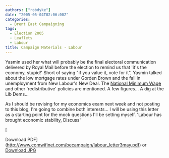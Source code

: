 ```yaml
---
authors: ["robdyke"]
date: "2005-05-04T02:06:00Z"
categories:
  - Brent East Campaigning
tags:
  - Election 2005
  - Leaflets
  - Labour
title: Campaign Materials - Labour
---
```

Yasmin used her what will probably be the final electoral communication delivered by Royal Mail before the election to remind us that 'it's the economy, stupid!' Short of saying "if you value it, vote for it", Yasmin talked about the low mortgage rates under Gorden Brown and the fall in unemployment from New Labour's New Deal. The [National Minimum Wage](http://www.direct.gov.uk/Topics/Employment/Employees/RightsAtWork/RightsAtWorkArticle/fs/en?CONTENT_ID=4018234&chk=xYDzG9) and other 'redistributive' policies are mentioned. A few figures... A dig at the Lib Dems...

As I should be revising for my economics exam next week and not posting to this blog, I'm going to combine both interests... I will be using this letter as a starting point for the mock questions I'll be setting myself. 'Labour has brought economic stability, Discuss'
  
[
  
Download PDF](http://www.comwifinet.com/becampaign/labour_letter3may.pdf) or [Download JPG](http://www.comwifinet.com/becampaign/labour_letter3may.jpg)